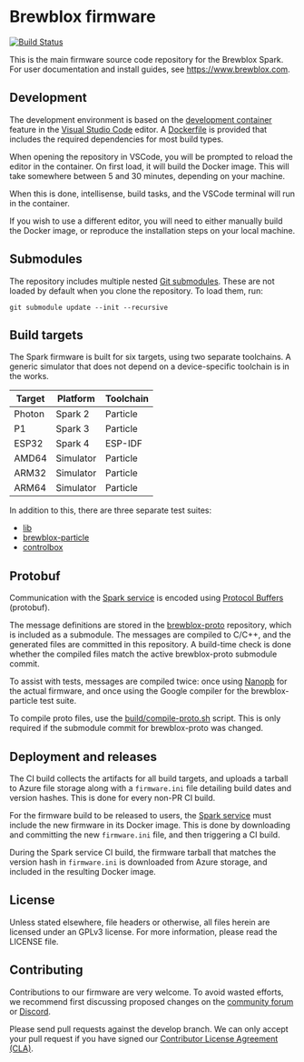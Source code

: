 # Brewblox firmware
[![Build Status](https://dev.azure.com/brewblox/brewblox/_apis/build/status/BrewBlox.brewblox-firmware?branchName=develop)](https://dev.azure.com/brewblox/brewblox/_build/latest?definitionId=10&branchName=develop)

This is the main firmware source code repository for the Brewblox Spark.
For user documentation and install guides, see https://www.brewblox.com.

## Development
The development environment is based on the [development container](https://code.visualstudio.com/docs/remote/containers) feature in the [Visual Studio Code](https://code.visualstudio.com/) editor.
A [Dockerfile](./.devcontainer/Dockerfile) is provided that includes the required dependencies for most build types.

When opening the repository in VSCode, you will be prompted to reload the editor in the container.
On first load, it will build the Docker image. This will take somewhere between 5 and 30 minutes, depending on your machine.

When this is done, intellisense, build tasks, and the VSCode terminal will run in the container.

If you wish to use a different editor, you will need to either manually build the Docker image, or reproduce the installation steps on your local machine.

## Submodules
The repository includes multiple nested [Git submodules](https://git-scm.com/book/en/v2/Git-Tools-Submodules).
These are not loaded by default when you clone the repository.
To load them, run:
```
git submodule update --init --recursive
```

## Build targets
The Spark firmware is built for six targets, using two separate toolchains.
A generic simulator that does not depend on a device-specific toolchain is in the works.

| Target | Platform | Toolchain |
|---|---|---|
| Photon | Spark 2 | Particle |
| P1 | Spark 3 | Particle |
| ESP32 | Spark 4 | ESP-IDF |
| AMD64 | Simulator | Particle |
| ARM32 | Simulator | Particle |
| ARM64 | Simulator | Particle |

In addition to this, there are three separate test suites:
- [lib](./lib/test)
- [brewblox-particle](./app/brewblox-particle/test)
- [controlbox](./controlbox/test)

## Protobuf
Communication with the [Spark service](https://github.com/brewblox/brewblox-devcon-spark) is encoded using [Protocol Buffers](https://developers.google.com/protocol-buffers) (protobuf).

The message definitions are stored in the [brewblox-proto](https://github.com/BrewBlox/brewblox-proto) repository, which is included as a submodule.
The messages are compiled to C/C++, and the generated files are committed in this repository.
A build-time check is done whether the compiled files match the active brewblox-proto submodule commit.

To assist with tests, messages are compiled twice: once using [Nanopb](https://github.com/nanopb/nanopb) for the actual firmware, and once using the Google compiler for the brewblox-particle test suite.

To compile proto files, use the [build/compile-proto.sh](build/compile-proto.sh) script. This is only required if the submodule commit for brewblox-proto was changed.

## Deployment and releases
The CI build collects the artifacts for all build targets, and uploads a tarball to Azure file storage along with a `firmware.ini` file detailing build dates and version hashes. This is done for every non-PR CI build.

For the firmware build to be released to users, the [Spark service](https://github.com/brewblox/brewblox-devcon-spark) must include the new firmware in its Docker image.
This is done by downloading and committing the new `firmware.ini` file, and then triggering a CI build.

During the Spark service CI build, the firmware tarball that matches the version hash in `firmware.ini` is downloaded from Azure storage, and included in the resulting Docker image.

## License
Unless stated elsewhere, file headers or otherwise, all files herein are licensed under an GPLv3 license. For more information, please read the LICENSE file.

## Contributing
Contributions to our firmware are very welcome. To avoid wasted efforts, we recommend first discussing proposed changes on the [community forum](https://community.brewpi.com/) or [Discord](https://discord.gg/WaFYD2jaaT).

Please send pull requests against the develop branch. We can only accept your pull request if you have signed our [Contributor License Agreement (CLA)](http://www.brewpi.com/cla/).
